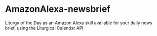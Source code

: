 # AmazonAlexa-newsbrief
Liturgy of the Day as an Amazon Alexa skill available for your daily news brief, using the Liturgical Calendar API
